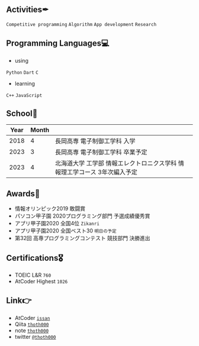 ## Activities✒
`Competitive programming` `Algorithm` `App development` `Research`

## Programming Languages💻
- using

`Python` `Dart` `C`
- learning

`C++` `JavaScript`

## School🏫
|Year|Month||
|---|---|---|
|2018|4|長岡高専 電子制御工学科 入学|
|2023|3|長岡高専 電子制御工学科 卒業予定|
|2023|4|北海道大学 工学部 情報エレクトロニクス学科 情報理工学コース 3年次編入予定|

## Awards🥇
- 情報オリンピック2019 敢闘賞
- パソコン甲子園 2020プログラミング部門 予選成績優秀賞
- アプリ甲子園2020 全国4位 `Zikanri`
- アプリ甲子園2020 全国ベスト30 `明日の予定`
- 第32回 高専プログラミングコンテスト 競技部門 決勝進出

## Certifications🎖
- TOEIC L&R `760`
- AtCoder Highest `1026`

## Link👉
- AtCoder [`issan`](https://atcoder.jp/users/issan)
- Qiita [`thoth000`](https://qiita.com/thoth000)
- note [`thoth000`](https://note.com/thoth000)
- twitter [`@thoth000`](https://twitter.com/thoth000)
